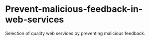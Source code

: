 # Prevent-malicious-feedback-in-web-services
Selection of quality web services by preventing malicious feedback. 
